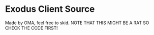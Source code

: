 # Exodus Client Source
 Made by OMA, feel free to skid. NOTE THAT THIS MIGHT BE A RAT SO CHECK THE CODE FIRST!
